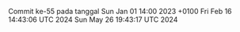 Commit ke-55 pada tanggal Sun Jan 01 14:00 2023 +0100
Fri Feb 16 14:43:06 UTC 2024
Sun May 26 19:43:17 UTC 2024
